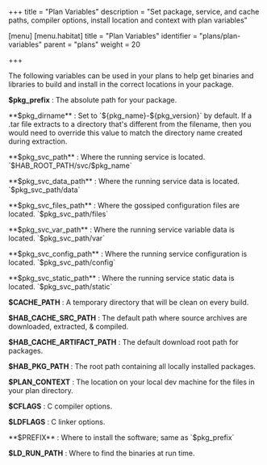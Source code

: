 +++
title = "Plan Variables"
description = "Set package, service, and cache paths, compiler options, install location and context with plan variables"

[menu]
  [menu.habitat]
    title = "Plan Variables"
    identifier = "plans/plan-variables"
    parent = "plans"
    weight = 20

+++

The following variables can be used in your plans to help get binaries and libraries to build and install in the correct locations in your package.

**$pkg_prefix**
: The absolute path for your package.

**$pkg_dirname**
: Set to `${pkg_name}-${pkg_version}` by default. If a .tar file extracts to a directory that's different from the filename, then you would need to override this value to match the directory name created during extraction.

**$pkg_svc_path**
: Where the running service is located. `$HAB_ROOT_PATH/svc/$pkg_name`

**$pkg_svc_data_path**
: Where the running service data is located. `$pkg_svc_path/data`

**$pkg_svc_files_path**
: Where the gossiped configuration files are located. `$pkg_svc_path/files`

**$pkg_svc_var_path**
: Where the running service variable data is located. `$pkg_svc_path/var`

**$pkg_svc_config_path**
: Where the running service configuration is located. `$pkg_svc_path/config`

**$pkg_svc_static_path**
: Where the running service static data is located. `$pkg_svc_path/static`

**$CACHE_PATH**
: A temporary directory that will be clean on every build.

**$HAB_CACHE_SRC_PATH**
: The default path where source archives are downloaded, extracted, & compiled.

**$HAB_CACHE_ARTIFACT_PATH**
: The default download root path for packages.

**$HAB_PKG_PATH**
: The root path containing all locally installed packages.

**$PLAN_CONTEXT**
: The location on your local dev machine for the files in your plan directory.

**$CFLAGS**
: C compiler options.

**$LDFLAGS**
: C linker options.

**$PREFIX**
: Where to install the software; same as `$pkg_prefix`

**$LD_RUN_PATH**
: Where to find the binaries at run time.

